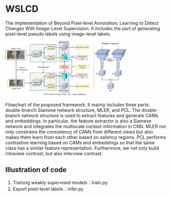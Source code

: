 # WSLCD
The implementation of Beyond Pixel-level Annotation: Learning to Detect Changes With Image-Level Supervision. It includes the part of generating pixel-level pseudo labels using image-level labels.

<img src="https://github.com/mfzhao1998/WSLCD/blob/main/model.png" width="75%">

Flowchart of the proposed framework. It mainly includes three parts: double-branch Siamese network structure, MLER, and PCL. The double-branch network structure is used to extract features and generate CAMs and embeddings. In particular, the feature extractor is also a Siamese network and integrates the multiscale context information in CNN. MLER not only constrains the consistency of CAMs from different views but also makes them learn from each other based on saliency regions. PCL performs contrastive learning based on CAMs and embeddings so that the same class has a similar feature representation. Furthermore, we not only build intraview contrast, but also interview contrast.
## Illustration of code
1. Training weakly supervised models：train.py
2. Export pixel-level labels：infer.py


